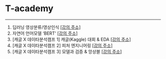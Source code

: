 # T-academy
---

1. 딥러닝 영상분류/영상인식 [[강의 주소]](https://tacademy.skplanet.com/live/player/onlineLectureDetail.action?seq=159)
2. 자연어 언어모델 ‘BERT’ [[강의 주소]](https://tacademy.skplanet.com/live/player/onlineLectureDetail.action?seq=164) 
3. [캐글 X 데이타분석캠프 1] 캐글(Kaggle) 대회 & EDA [[강의 주소]](https://tacademy.skplanet.com/live/player/onlineLectureDetail.action?seq=189)
4. [캐글 X 데이타분석캠프 2] 피처 엔지니어링 [[강의 주소]](https://tacademy.skplanet.com/live/player/onlineLectureDetail.action?seq=191)
5. [캐글 X 데이타분석캠프 3] 모델과 검증 & 앙상블 [[강의 주소]](https://tacademy.skplanet.com/live/player/onlineLectureDetail.action?seq=192)
